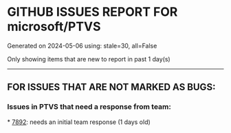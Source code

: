 
# GITHUB ISSUES REPORT FOR microsoft/PTVS


Generated on 2024-05-06 using: stale=30, all=False


Only showing items that are new to report in past 1 day(s)


---

## FOR ISSUES THAT ARE NOT MARKED AS BUGS:


### Issues in PTVS that need a response from team:


\* [7892](https://github.com/microsoft/PTVS/issues/7892 "Unexpected error"): needs an initial team response (1 days old)
